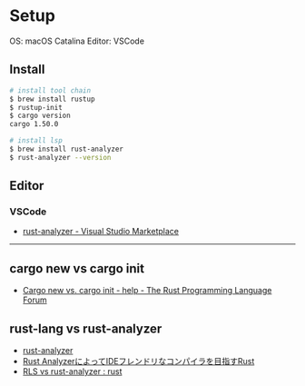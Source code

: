 # Setup

OS: macOS Catalina
Editor: VSCode

## Install

```sh
# install tool chain
$ brew install rustup
$ rustup-init
$ cargo version
cargo 1.50.0 

# install lsp
$ brew install rust-analyzer
$ rust-analyzer --version
```

## Editor

### VSCode

- [rust-analyzer - Visual Studio Marketplace](https://marketplace.visualstudio.com/items?itemName=matklad.rust-analyzer)

---

## cargo new vs cargo init

- [Cargo new vs. cargo init - help - The Rust Programming Language Forum](https://users.rust-lang.org/t/cargo-new-vs-cargo-init/40794)

## rust-lang vs rust-analyzer

- [rust-analyzer](https://rust-analyzer.github.io/)
- [Rust AnalyzerによってIDEフレンドリなコンパイラを目指すRust](https://www.infoq.com/jp/news/2020/02/rust-analyser-ide-support/)
- [RLS vs rust-analyzer : rust](https://www.reddit.com/r/rust/comments/d59c41/rls_vs_rustanalyzer/)
